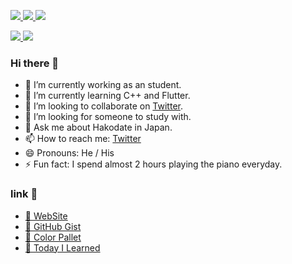 <p align="left"> 
  <a href="https://twitter.com/FunChannel2000">
    <img src="https://img.shields.io/twitter/follow/FunChannel2000?label=followers&logo=twitter&style=flat" />
  </a>
  <a href="https://github.com/llyuutoll">
    <img src="https://img.shields.io/github/followers/llyuutoll?label=followers&logo=github&style=flat" />
  </a>
  <a href="https://github.com/antonkomarev/github-profile-views-counter">
    <img src="https://komarev.com/ghpvc/?username=llyuutoll" />
  </a>
</p>

<div align="left">
  <a href="https://github.com/anuraghazra/github-readme-stats">
    <img src="https://github-readme-stats.vercel.app/api?username=llyuutoll&count_private=true&show_icons=true&hide_border=false&line_height=24&title_color=00B4E6&icon_color=00B4E6&border_color=EAEAEA&bg_color=FEFEFE&include_all_commits=true">
  </a>
  <a href="https://github.com/anuraghazra/github-readme-stats">
    <img src="https://github-readme-stats.vercel.app/api/top-langs/?username=llyuutoll&line_height=28&hide_border=false&langs_count=8&layout=compact&title_color=00B4E6&border_color=EAEAEA&bg_color=FEFEFE">
  </a>
  <!--
  <a href="https://github.com/anuraghazra/github-readme-stats">
    <img src="https://github-readme-stats.vercel.app/api/wakatime?username=TomSuzuki&line_height=28&layout=compact&hide_border=false&title_color=00B4E6&border_color=EAEAEA&bg_color=FEFEFE">
  </a>
  -->
</div>

### Hi there 👋
- 🔭 I’m currently working as an student.
- 🌱 I’m currently learning C++ and Flutter.
- 👯 I’m looking to collaborate on [Twitter](https://twitter.com/FunChannel2000).
- 🤔 I’m looking for someone to study with.
- 💬 Ask me about Hakodate in Japan.
- 📫 How to reach me: [Twitter](https://twitter.com/FunChannel2000)
- 😄 Pronouns: He / His
- ⚡ Fun fact: I spend almost 2 hours playing the piano everyday.

### link 🔗
- [🍣 WebSite]()
- [💬 GitHub Gist]()
- [💙 Color Pallet]()
- [📝 Today I Learned]()
